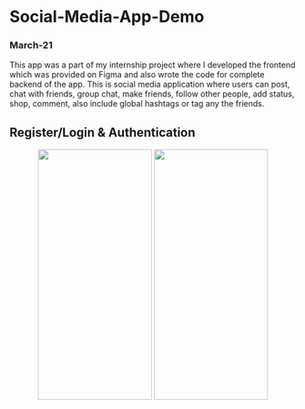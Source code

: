 # Social-Media-App-Demo

### March-21 

  This app was a part of my internship project where I developed the frontend which was provided on Figma and also wrote the code for complete backend of the app.
  This is social media application where users can post, chat with friends, group chat, make friends, follow other people, add status, shop, comment, also include global hashtags or tag any the friends.

 ## Register/Login & Authentication
 <p align="center">
<img src="https://user-images.githubusercontent.com/76784857/164889691-320a3cfb-4ba4-47bf-b2fb-e63b95dfae42.jpg" width="200" height="440">
<img src="https://user-images.githubusercontent.com/76784857/164889703-a0884bf6-3566-43de-a8b2-8e70c4c3119c.mp4" width="200" height="440">
 </p>


